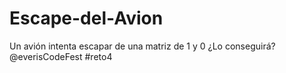 # Escape-del-Avion
Un avión intenta escapar de una matriz de 1 y 0 ¿Lo conseguirá?
@everisCodeFest #reto4
